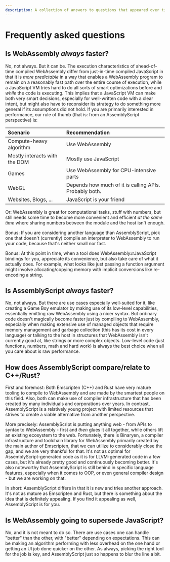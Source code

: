 ```yaml
---
description: A collection of answers to questions that appeared over time.
---
```


# Frequently asked questions

## Is WebAssembly _always_ faster?

No, not always. But it can be. The execution characteristics of ahead-of-time compiled WebAssembly differ from just-in-time compiled JavaScript in that it is _more predictable_ in a way that enables a WebAssembly program to remain on a reasonably fast path over the entire course of execution, while a JavaScript VM tries hard to do all sorts of smart optimizations before and _while_ the code is executing. This implies that a JavaScript VM can make both very smart decisions, especially for well-written code with a clear intent, but might also have to reconsider its strategy to do something more general if its assumptions did not hold. If you are primarily interested in performance, our rule of thumb \(that is: from an AssemblyScript perspective\) is:

| Scenario | Recommendation |
| :--- | :--- |
| Compute-heavy algorithm | Use WebAssembly |
| Mostly interacts with the DOM | Mostly use JavaScript |
| Games | Use WebAssembly for CPU-intensive parts |
| WebGL | Depends how much of it is calling APIs. Probably both. |
| Websites, Blogs, ... | JavaScript is your friend |

Or: WebAssembly is great for computational tasks, stuff with numbers, but still needs some time to become more convenient and efficient _at the same time_ where sharing numbers between the module and the host isn't enough.

Bonus: If you are considering another language than AssemblyScript, pick one that doesn't \(currently\) compile an interpreter to WebAssembly to run your code, because that's neither small nor fast.

Bonus: At this point in time, when a tool does WebAssembly⇄JavaScript bindings for you, appreciate its convenience, but also take care of what it actually does. For example, what looks like just passing a function argument might involve allocating/copying memory with implicit conversions like re-encoding a string.

## Is AssemblyScript _always_ faster?

No, not always. But there are use cases especially well-suited for it, like creating a Game Boy emulator by making use of its low-level capabilities, essentially emitting raw WebAssembly using a nicer syntax. But ordinary code doesn't magically become faster just by compiling to WebAssembly, especially when making extensive use of managed objects that require memory management and garbage collection \(this has its cost in every language\) or talking to the host in structures that WebAssembly isn't currently good at, like strings or more complex objects. Low-level code \(just functions, numbers, math and hard work\) is always the best choice when all you care about is raw performance.

## How does AssemblyScript compare/relate to C++/Rust?

First and foremost: Both Emscripten \(C++\) and Rust have very mature tooling to compile to WebAssembly and are made by the smartest people on this field. Also, both can make use of compiler infrastructure that has been created by many individuals and corporations over years. In contrast, AssemblyScript is a relatively young project with limited resources that strives to create a viable alternative from another perspective.

More precisely: AssemblyScript is putting anything web - from APIs to syntax to WebAssembly - first and _then_ glues it all together, while others lift an existing ecosystem to the web. Fortunately, there is Binaryen, a compiler infrastructure and toolchain library for WebAssembly primarily created by the main author of Emscripten, that we can utilize to considerably close the gap, and we are very thankful for that. It's not as optimal for AssemblyScript-generated code as it is for LLVM-generated code in a few cases, but it's already pretty good and continuously becoming better. It's also noteworthy that AssemblyScript is still behind in specific language features, especially when it comes to OOP, or even general compiler design - but we are working on that.

In short: AssemblyScript differs in that it is new and tries another approach. It's not as mature as Emscripten and Rust, but there is something about the idea that is definitely appealing. If you find it appealing as well, AssemblyScript is for you.

## Is WebAssembly going to supersede JavaScript?

No, and it is not meant to do so. There are use cases one can handle "better" than the other, with "better" depending on expectations. This can be making an algorithm performing with less overhead on the one hand or getting an UI job done quicker on the other. As always, picking the right tool for the job is key, and AssemblyScript just so happens to blur the line a bit.

